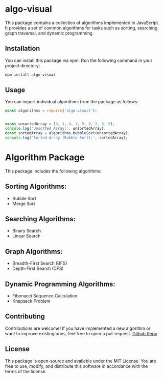 # algo-visual

This package contains a collection of algorithms implemented in JavaScript. It provides a set of common algorithms for tasks such as sorting, searching, graph traversal, and dynamic programming.

## Installation

You can install this package via npm. Run the following command in your project directory:

```bash
npm install algo-visual
```
## Usage

You can import individual algorithms from the package as follows:

```javascript
const algorithms = require('algo-visual');


const unsortedArray = [3, 1, 4, 1, 5, 9, 2, 6, 5];
console.log('Unsorted Array:', unsortedArray);
const sortedArray = algorithms.bubbleSort(unsortedArray);
console.log('Sorted Array (Bubble Sort):', sortedArray);
```
# Algorithm Package

This package includes the following algorithms:

## Sorting Algorithms:
- Bubble Sort
- Merge Sort

## Searching Algorithms:
- Binary Search
- Linear Search

## Graph Algorithms:
- Breadth-First Search (BFS)
- Depth-First Search (DFS)

## Dynamic Programming Algorithms:
- Fibonacci Sequence Calculation
- Knapsack Problem

## Contributing

Contributions are welcome! If you have implemented a new algorithm or want to improve existing ones, feel free to open a pull request.
[Github Repo](https://github.com/VesperAkshay/algo-visual)

## License

This package is open-source and available under the MIT License. You are free to use, modify, and distribute this software in accordance with the terms of the license.